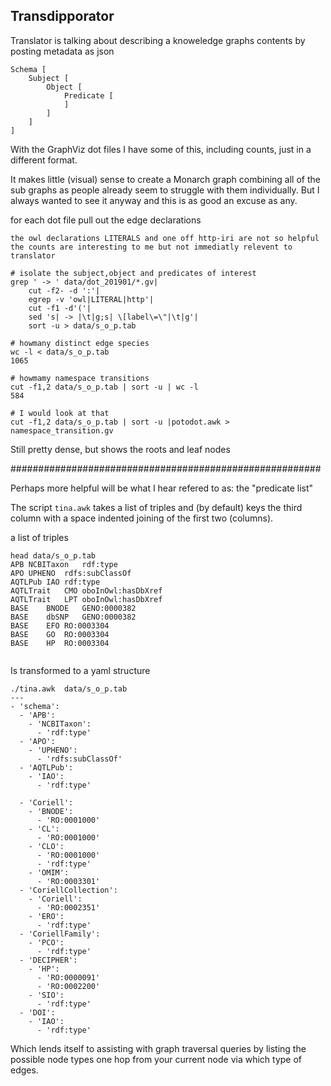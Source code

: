 ## Transdipporator

Translator is talking about describing a knoweledge graphs contents
by posting metadata as json

```
Schema [
    Subject [
        Object [
            Predicate [
            ]
        ]
    ]
]
```

With the GraphViz dot files I have some of this,
including counts, just in a different format.

It makes little (visual) sense to create a Monarch graph combining all of the sub
graphs as people already seem to struggle with them individually.
But I always wanted to see it anyway and this is as good an excuse as any.


for each dot file pull out the edge declarations

    the owl declarations LITERALS and one off http-iri are not so helpful
    the counts are interesting to me but not immediatly relevent to translator

```
# isolate the subject,object and predicates of interest
grep ' -> ' data/dot_201901/*.gv|
    cut -f2- -d ':'|
    egrep -v 'owl|LITERAL|http'|
    cut -f1 -d'('|
    sed 's| -> |\t|g;s| \[label\=\"|\t|g'|
    sort -u > data/s_o_p.tab

# howmany distinct edge species
wc -l < data/s_o_p.tab
1065

# howmamy namespace transitions
cut -f1,2 data/s_o_p.tab | sort -u | wc -l
584

# I would look at that
cut -f1,2 data/s_o_p.tab | sort -u |potodot.awk > namespace_transition.gv
```


Still pretty dense, but shows the roots and leaf nodes


########################################################

Perhaps more helpful will be what I hear refered to as:
     the "predicate list"

The script `tina.awk` takes a list of triples and
(by default) keys the third column with
a space indented joining of the first two (columns).

a list of triples

```
head data/s_o_p.tab
APB	NCBITaxon	rdf:type
APO	UPHENO	rdfs:subClassOf
AQTLPub	IAO	rdf:type
AQTLTrait	CMO	oboInOwl:hasDbXref
AQTLTrait	LPT	oboInOwl:hasDbXref
BASE	BNODE	GENO:0000382
BASE	dbSNP	GENO:0000382
BASE	EFO	RO:0003304
BASE	GO	RO:0003304
BASE	HP	RO:0003304


```

Is transformed to a yaml structure

```
./tina.awk  data/s_o_p.tab
---
- 'schema':
  - 'APB':
    - 'NCBITaxon':
      - 'rdf:type'
  - 'APO':
    - 'UPHENO':
      - 'rdfs:subClassOf'
  - 'AQTLPub':
    - 'IAO':
      - 'rdf:type'

  - 'Coriell':
    - 'BNODE':
      - 'RO:0001000'
    - 'CL':
      - 'RO:0001000'
    - 'CLO':
      - 'RO:0001000'
      - 'rdf:type'
    - 'OMIM':
      - 'RO:0003301'
  - 'CoriellCollection':
    - 'Coriell':
      - 'RO:0002351'
    - 'ERO':
      - 'rdf:type'
  - 'CoriellFamily':
    - 'PCO':
      - 'rdf:type'
  - 'DECIPHER':
    - 'HP':
      - 'RO:0000091'
      - 'RO:0002200'
    - 'SIO':
      - 'rdf:type'
  - 'DOI':
    - 'IAO':
      - 'rdf:type'
```


Which lends itself to assisting with graph traversal queries
by listing the possible node types one hop from your current node
via which type of edges.




